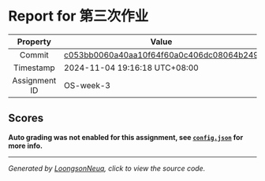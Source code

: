 # Report for 第三次作业

| Property | Value |
|:--------:|-------|
| Commit | [c053bb0060a40aa10f64f60a0c406dc08064b249](https://github.com/Loongson-neuq/mem-management-01-cyl6666/tree/c053bb0060a40aa10f64f60a0c406dc08064b249) |
| Timestamp | 2024-11-04 19:16:18 UTC+08:00 |
| Assignment ID | OS-week-3 |
## Scores
**Auto grading was not enabled for this assignment, see [`config.json`](https://github.com/Loongson-neuq/mem-management-01-cyl6666/blob/c053bb0060a40aa10f64f60a0c406dc08064b249/.assignment/config.json) for more info.**

-----------
*Generated by [LoongsonNeuq](https://github.com/Loongson-Neuq/LoongsonNeuq), click to view the source code.*
